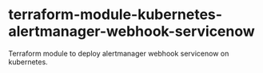 # terraform-module-kubernetes-alertmanager-webhook-servicenow

Terraform module to deploy alertmanager webhook servicenow on kubernetes.